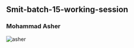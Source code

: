 ## Smit-batch-15-working-session
### Mohammad Asher

![asher](https://github.com/user-attachments/assets/f6ebadaa-132e-41da-8d7f-bd1e16b2a5a8)
